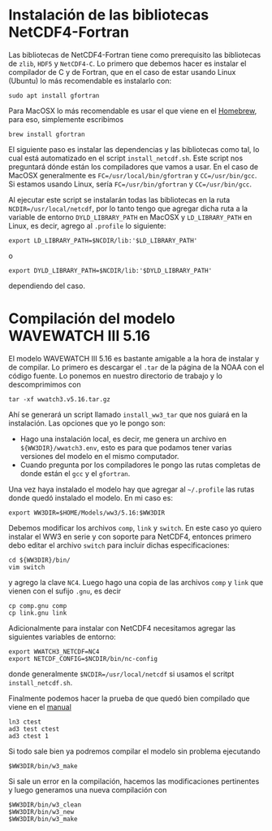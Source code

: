 # Instalación de las bibliotecas NetCDF4-Fortran

Las bibliotecas de NetCDF4-Fortran tiene como prerequisito las bibliotecas de `zlib`, `HDF5` y `NetCDF4-C`. Lo primero que debemos hacer es instalar el compilador de C y de Fortran, que en el caso de estar usando Linux (Ubuntu) lo más recomendable es instalarlo con:

```
sudo apt install gfortran
```

Para MacOSX lo más recomendable es usar el que viene en el [Homebrew](https://brew.sh/index_es), para eso, simplemente escribimos

```
brew install gfortran
```

El siguiente paso es instalar las dependencias y las bibliotecas como tal, lo cual está automatizado en el script `install_netcdf.sh`. Este script nos preguntará dónde están los compiladores que vamos a usar. En el caso de MacOSX generalmente es `FC=/usr/local/bin/gfortran` y `CC=/usr/bin/gcc`. Si estamos usando Linux, sería `FC=/usr/bin/gfortran` y `CC=/usr/bin/gcc`.

Al ejecutar este script se instalarán todas las bibliotecas en la ruta `NCDIR=/usr/local/netcdf`, por lo tanto tengo que agregar dicha ruta a la variable de entorno `DYLD_LIBRARY_PATH` en MacOSX y `LD_LIBRARY_PATH` en Linux, es decir, agrego al `.profile` lo siguiente:

```
export LD_LIBRARY_PATH=$NCDIR/lib:'$LD_LIBRARY_PATH'
```

o

```
export DYLD_LIBRARY_PATH=$NCDIR/lib:'$DYLD_LIBRARY_PATH'
```

dependiendo del caso.


# Compilación del modelo WAVEWATCH III 5.16
El modelo WAVEWATCH III 5.16 es bastante amigable a la hora de instalar y de compilar. Lo primero es descargar el `.tar`
de la página de la NOAA con el código fuente. Lo ponemos en nuestro directorio de trabajo y lo descomprimimos con 

```
tar -xf wwatch3.v5.16.tar.gz
```

Ahí se generará un script llamado `install_ww3_tar` que nos guiará en la instalación. Las opciones que yo le pongo son:

- Hago una instalación local, es decir, me genera un archivo en `${WW3DIR}/wwatch3.env`, esto es para que podamos tener 
varias versiones del modelo en el mismo computador.
- Cuando pregunta por los compiladores le pongo las rutas completas de donde están el `gcc` y el `gfortran`.

Una vez haya instalado el modelo hay que agregar al `~/.profile` las rutas donde quedó instalado el modelo. En mi caso es:

```
export WW3DIR=$HOME/Models/ww3/5.16:$WW3DIR
```

Debemos modificar los archivos `comp`, `link` y `switch`. En este caso yo quiero instalar el WW3 en serie y con soporte para NetCDF4, entonces primero debo editar el archivo `switch` para incluir dichas especificaciones:

```
cd ${WW3DIR}/bin/
vim switch
```

y agrego la clave `NC4`. Luego hago una copia de las archivos `comp` y `link` que vienen con el sufijo `.gnu`, es decir

```
cp comp.gnu comp
cp link.gnu link
```

Adicionalmente para instalar con NetCDF4 necesitamos agregar las siguientes variables de entorno:

```
export WWATCH3_NETCDF=NC4
export NETCDF_CONFIG=$NCDIR/bin/nc-config
```

donde generalmente `$NCDIR=/usr/local/netcdf` si usamos el scritpt `install_netcdf.sh`.

Finalmente podemos hacer la prueba de que quedó bien compilado que viene en el [manual](http://polar.ncep.noaa.gov/waves/wavewatch/manual.v5.16.pdf)

```
ln3 ctest
ad3 test ctest
ad3 ctest 1
```

Si todo sale bien ya podremos compilar el modelo sin problema ejecutando

```
$WW3DIR/bin/w3_make
```

Si sale un error en la compilación, hacemos las modificaciones pertinentes y luego generamos una nueva compilación con

```
$WW3DIR/bin/w3_clean
$WW3DIR/bin/w3_new
$WW3DIR/bin/w3_make
```
